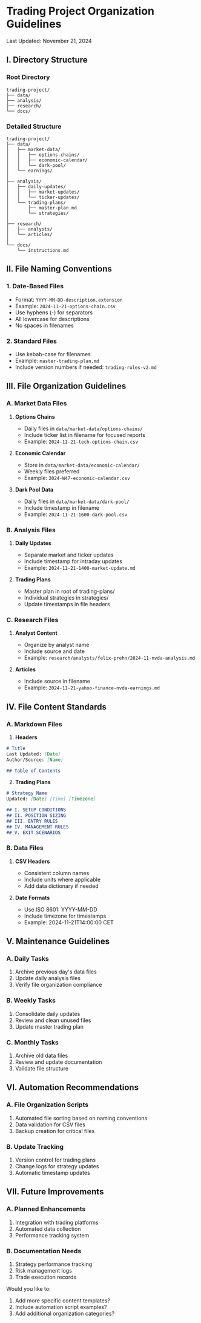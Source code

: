 # Trading Project Organization Guidelines
Last Updated: November 21, 2024

## I. Directory Structure

### Root Directory
```
trading-project/
├── data/
├── analysis/
├── research/
└── docs/
```

### Detailed Structure
```
trading-project/
├── data/
│   ├── market-data/
│   │   ├── options-chains/
│   │   ├── economic-calendar/
│   │   └── dark-pool/
│   └── earnings/
│
├── analysis/
│   ├── daily-updates/
│   │   ├── market-updates/
│   │   └── ticker-updates/
│   └── trading-plans/
│       ├── master-plan.md
│       └── strategies/
│
├── research/
│   ├── analysts/
│   └── articles/
│
└── docs/
    └── instructions.md
```

## II. File Naming Conventions

### 1. Date-Based Files
- Format: `YYYY-MM-DD-description.extension`
- Example: `2024-11-21-options-chain.csv`
- Use hyphens (-) for separators
- All lowercase for descriptions
- No spaces in filenames

### 2. Standard Files
- Use kebab-case for filenames
- Example: `master-trading-plan.md`
- Include version numbers if needed: `trading-rules-v2.md`

## III. File Organization Guidelines

### A. Market Data Files
1. **Options Chains**
   - Daily files in `data/market-data/options-chains/`
   - Include ticker list in filename for focused reports
   - Example: `2024-11-21-tech-options-chain.csv`

2. **Economic Calendar**
   - Store in `data/market-data/economic-calendar/`
   - Weekly files preferred
   - Example: `2024-W47-economic-calendar.csv`

3. **Dark Pool Data**
   - Daily files in `data/market-data/dark-pool/`
   - Include timestamp in filename
   - Example: `2024-11-21-1600-dark-pool.csv`

### B. Analysis Files
1. **Daily Updates**
   - Separate market and ticker updates
   - Include timestamp for intraday updates
   - Example: `2024-11-21-1400-market-update.md`

2. **Trading Plans**
   - Master plan in root of trading-plans/
   - Individual strategies in strategies/
   - Update timestamps in file headers

### C. Research Files
1. **Analyst Content**
   - Organize by analyst name
   - Include source and date
   - Example: `research/analysts/felix-prehn/2024-11-nvda-analysis.md`

2. **Articles**
   - Include source in filename
   - Example: `2024-11-21-yahoo-finance-nvda-earnings.md`

## IV. File Content Standards

### A. Markdown Files
1. **Headers**
```markdown
# Title
Last Updated: [Date]
Author/Source: [Name]

## Table of Contents
```

2. **Trading Plans**
```markdown
# Strategy Name
Updated: [Date] [Time] [Timezone]

## I. SETUP CONDITIONS
## II. POSITION SIZING
## III. ENTRY RULES
## IV. MANAGEMENT RULES
## V. EXIT SCENARIOS
```

### B. Data Files
1. **CSV Headers**
   - Consistent column names
   - Include units where applicable
   - Add data dictionary if needed

2. **Date Formats**
   - Use ISO 8601: YYYY-MM-DD
   - Include timezone for timestamps
   - Example: 2024-11-21T14:00:00 CET

## V. Maintenance Guidelines

### A. Daily Tasks
1. Archive previous day's data files
2. Update daily analysis files
3. Verify file organization compliance

### B. Weekly Tasks
1. Consolidate daily updates
2. Review and clean unused files
3. Update master trading plan

### C. Monthly Tasks
1. Archive old data files
2. Review and update documentation
3. Validate file structure

## VI. Automation Recommendations

### A. File Organization Scripts
1. Automated file sorting based on naming conventions
2. Data validation for CSV files
3. Backup creation for critical files

### B. Update Tracking
1. Version control for trading plans
2. Change logs for strategy updates
3. Automatic timestamp updates

## VII. Future Improvements

### A. Planned Enhancements
1. Integration with trading platforms
2. Automated data collection
3. Performance tracking system

### B. Documentation Needs
1. Strategy performance tracking
2. Risk management logs
3. Trade execution records

Would you like to:
1. Add more specific content templates?
2. Include automation script examples?
3. Add additional organization categories?